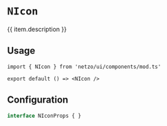 <script setup>
import SectionDocsCards from '@theme/components/sections/SectionDocsCards.vue'
import en from '~/locales/en.js'
const item = en.components.find(({ uid }) => uid === 'icon')
</script>

<div class="mb-5 w-75px h-75px"  :class="item.icon" />

# `NIcon`

{{ item.description }}

## Usage

```tsx
import { NIcon } from 'netzo/ui/components/mod.ts'

export default () => <NIcon />
```

## Configuration

```ts
interface NIconProps { }
```
